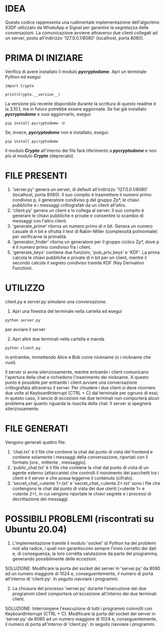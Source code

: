 
# IDEA

Questo codice rappresenta una rudimentale implementazione dell'algoritmo X3DF utilizzato da WhatsApp e Signal per garantire la segretezza delle conversazioni. La comunicazione avviene attraverso due client collegati ad un server, posto all'indirizzo '127.0.0.1/8080' (localhost, porta 8080). 

# PRIMA DI INIZIARE

Verifica di avere installato il modulo ***pycryptodome***. Apri un terminale Python ed esegui
```
import Crypto

print(Crypto.__version__)

```
La versione più recente disponibile durante la scrittura di questo readme è la 3.10.1, ma in futuro potrebbe essere aggiornata. Se hai già installato ***pycryptodome*** e vuoi aggiornarlo, esegui:
```
pip install pycryptodome -U

```

Se, invece, ***pycryptodome*** non è installato, esegui:
```
pip install pycryptodome

```
Il modulo ***Crypto*** all'interno dei file farà riferimento a ***pycryptodome*** e non più al modulo ***Crypto*** (deprecato).

# FILE PRESENTI

1) 'server.py' genera un server, di default all'indirizzo '127.0.0.1/8080' (localhost, porta 8080). Il suo compito è trasmettere il numero primo condiviso p, il generatore condiviso g del gruppo Zp*, le chiavi pubbliche e i messaggi crittografati da un client all'altro.
2) 'client.py' genera un client e lo collega al server. Il suo compito è generare le chiavi pubbliche e private e consentire lo scambio di messaggi con l'altro client.
3) 'generate_prime' ritorna un numero primo di n bit. Genera un numero casuale di n bit e sfrutta il test di Rabin-Miller (complessità polinomiale) per verificarne la primalità.
5) 'generator_finder' ritorna un generatore per il gruppo ciclico Zp*, dove p è il numero primo condiviso fra i client.
6) 'generate_keys' contiene due funzioni, 'pub_priv_keys' e 'KDF'. La prima calcola le chiavi pubbliche e private di n bit per un client, mentre il secondo calcola il segreto condiviso tramite KDF (Key Derivation Function).

# UTILIZZO

client.py e server.py simulano una conversazione.

1) Apri una finestra del terminale nella cartella ed esegui 
```
python server.py

```

per avviare il server

2) Apri altre due terminali nella cartella e manda
```
python client.py

```

in entrambe, immettendo Alice e Bob come nickname (o i nickname che vuoi).

Il server si avvia silenziosamente, mentre entrambi i client comunicano l'apertura della chat e richiedono l'inserimento dei nickname.
A questo punto è possibile per entrambi i client avviare una conversazione crittografata attraverso il server.
Per chiudere i due client si deve ricorrere due volte al KeyboardInterrupt (CTRL + C) dal terminale per ognuno di essi; in questo caso, il lancio di eccezioni nei due terminali non comporterà alcun problema per quanto riguarda la riuscita della chat.
Il server si spegnerà silenziosamente.

# FILE GENERATI

Vengono generati quattro file:

1) 'chat.txt' è il file che contiene la chat dal punto di vista del frontend e contiene solamente i messaggi della conversazione, riportati con il formato [ora , mittente , messaggio].
2) 'public_chat.txt' è il file che contiene la chat dal punto di vista di un agente esterno (attaccante) che controlli il movimento dei pacchetti tra i client e il server e che possa leggerne il contenuto (cifrato).
3) 'secret_chat_<utente 1>.txt' e 'secret_chat_<utente 2>.txt' sono i file che contengono le chat dal punto di vista dei due utenti (<utente 1> e <utente 2>), in cui vengono riportate le chiavi segrete e i processi di decrittazione dei messaggi. 

# POSSIBILI PROBLEMI (riscontrati su Ubuntu 20.04)

1) L'implementazione tramite il modulo 'socket' di Python ha dei problemi noti alla radice, i quali non garantiscono sempre l'invio corretto dei dati e, di conseguenza, la loro corretta valutazione da parte del programma, generando possibilmente delle eccezioni.

SOLUZIONE: Modificare la porta del socket del server in 'server.py' da 8080 ad un numero maggiore di 1024 e, conseguentemente, il numero di porta all'interno di 'client.py'. In seguito riavviare i programmi.

2) La chiusura del processo 'server.py' durante l'esecuzione dei due programmi client comporterà un'eccezione all'interno dei due terminali client. 

SOLUZIONE: Interrompere l'esecuzione di tutti i programmi coinvolti con KeyboardInterrupt (CTRL + C). Modificare la porta del socket del server in 'server.py' da 8080 ad un numero maggiore di 1024 e, conseguentemente, il numero di porta all'interno di 'client.py'. In seguito riavviare i programmi.



